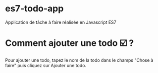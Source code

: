 # es7-todo-app
Application de tâche à faire réalisée en Javascript ES7

# Comment ajouter une todo :ballot_box_with_check: ? 

Pour ajouter une todo, tapez le nom de la todo dans le champs "Chose à faire" puis cliquez sur Ajouter une todo.
